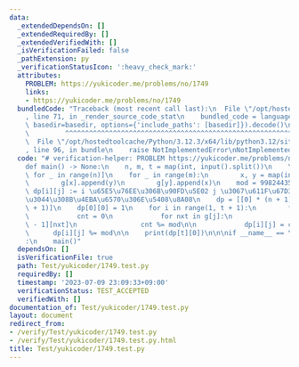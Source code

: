 ```yaml
---
data:
  _extendedDependsOn: []
  _extendedRequiredBy: []
  _extendedVerifiedWith: []
  _isVerificationFailed: false
  _pathExtension: py
  _verificationStatusIcon: ':heavy_check_mark:'
  attributes:
    PROBLEM: https://yukicoder.me/problems/no/1749
    links:
    - https://yukicoder.me/problems/no/1749
  bundledCode: "Traceback (most recent call last):\n  File \"/opt/hostedtoolcache/Python/3.12.3/x64/lib/python3.12/site-packages/onlinejudge_verify/documentation/build.py\"\
    , line 71, in _render_source_code_stat\n    bundled_code = language.bundle(stat.path,\
    \ basedir=basedir, options={'include_paths': [basedir]}).decode()\n          \
    \         ^^^^^^^^^^^^^^^^^^^^^^^^^^^^^^^^^^^^^^^^^^^^^^^^^^^^^^^^^^^^^^^^^^^^^^^^^^^^^^^^^\n\
    \  File \"/opt/hostedtoolcache/Python/3.12.3/x64/lib/python3.12/site-packages/onlinejudge_verify/languages/python.py\"\
    , line 96, in bundle\n    raise NotImplementedError\nNotImplementedError\n"
  code: "# verification-helper: PROBLEM https://yukicoder.me/problems/no/1749\n\n\
    def main() -> None:\n    n, m, t = map(int, input().split())\n    \n    g = [[]\
    \ for _ in range(n)]\n    for _ in range(m):\n        x, y = map(int, input().split())\n\
    \        g[x].append(y)\n        g[y].append(x)\n    mod = 998244353\n\n    #\
    \ dp[i][j] := i \u65E5\u76EE\u306B\u90FD\u5E02 j \u3067\u611F\u67D3\u3057\u3066\
    \u3044\u308B\u4EBA\u6570\u306E\u5408\u8A08\n    dp = [[0] * (n + 1) for _ in range(t\
    \ + 1)]\n    dp[0][0] = 1\n    for i in range(1, t + 1):\n        for j in range(n):\n\
    \            cnt = 0\n            for nxt in g[j]:\n                cnt += dp[i\
    \ - 1][nxt]\n                cnt %= mod\n\n            dp[i][j] = cnt\n      \
    \      dp[i][j] %= mod\n\n    print(dp[t][0])\n\n\nif __name__ == \"__main__\"\
    :\n    main()"
  dependsOn: []
  isVerificationFile: true
  path: Test/yukicoder/1749.test.py
  requiredBy: []
  timestamp: '2023-07-09 23:09:33+09:00'
  verificationStatus: TEST_ACCEPTED
  verifiedWith: []
documentation_of: Test/yukicoder/1749.test.py
layout: document
redirect_from:
- /verify/Test/yukicoder/1749.test.py
- /verify/Test/yukicoder/1749.test.py.html
title: Test/yukicoder/1749.test.py
---
```


